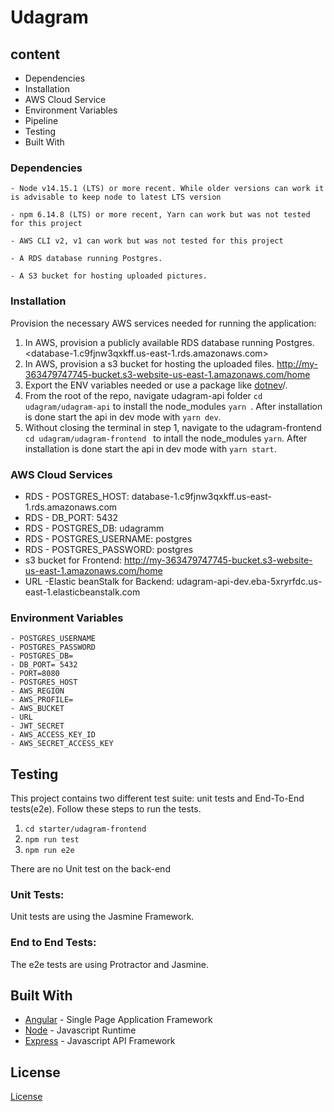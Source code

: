 # Udagram

## content

- Dependencies
- Installation
- AWS Cloud Service
- Environment Variables
- Pipeline
- Testing
- Built With

### Dependencies

```
- Node v14.15.1 (LTS) or more recent. While older versions can work it is advisable to keep node to latest LTS version

- npm 6.14.8 (LTS) or more recent, Yarn can work but was not tested for this project

- AWS CLI v2, v1 can work but was not tested for this project

- A RDS database running Postgres.

- A S3 bucket for hosting uploaded pictures.

```

### Installation

Provision the necessary AWS services needed for running the application:

1. In AWS, provision a publicly available RDS database running Postgres. <database-1.c9fjnw3qxkff.us-east-1.rds.amazonaws.com>
1. In AWS, provision a s3 bucket for hosting the uploaded files. <http://my-363479747745-bucket.s3-website-us-east-1.amazonaws.com/home>
1. Export the ENV variables needed or use a package like [dotnev](https://www.npmjs.com/package/dotenv)/.
1. From the root of the repo, navigate udagram-api folder `cd udagram/udagram-api` to install the node_modules `yarn `. After installation is done start the api in dev mode with `yarn dev`.
1. Without closing the terminal in step 1, navigate to the udagram-frontend `cd udagram/udagram-frontend ` to intall the node_modules `yarn`. After installation is done start the api in dev mode with `yarn start`.

### AWS Cloud Services

- RDS - POSTGRES_HOST: database-1.c9fjnw3qxkff.us-east-1.rds.amazonaws.com
- RDS - DB_PORT: 5432
- RDS - POSTGRES_DB: udagramm
- RDS - POSTGRES_USERNAME: postgres
- RDS - POSTGRES_PASSWORD: postgres
- s3 bucket for Frontend: http://my-363479747745-bucket.s3-website-us-east-1.amazonaws.com/home
- URL -Elastic beanStalk for Backend: udagram-api-dev.eba-5xryrfdc.us-east-1.elasticbeanstalk.com

### Environment Variables

```
- POSTGRES_USERNAME
- POSTGRES_PASSWORD
- POSTGRES_DB=
- DB_PORT= 5432
- PORT=8080
- POSTGRES_HOST
- AWS_REGION
- AWS_PROFILE=
- AWS_BUCKET
- URL
- JWT_SECRET
- AWS_ACCESS_KEY_ID
- AWS_SECRET_ACCESS_KEY
```

## Testing

This project contains two different test suite: unit tests and End-To-End tests(e2e). Follow these steps to run the tests.

1. `cd starter/udagram-frontend`
1. `npm run test`
1. `npm run e2e`

There are no Unit test on the back-end

### Unit Tests:

Unit tests are using the Jasmine Framework.

### End to End Tests:

The e2e tests are using Protractor and Jasmine.

## Built With

- [Angular](https://angular.io/) - Single Page Application Framework
- [Node](https://nodejs.org) - Javascript Runtime
- [Express](https://expressjs.com/) - Javascript API Framework

## License

[License](LICENSE.txt)
